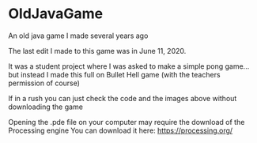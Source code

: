 # OldJavaGame
An old java game I made several years ago

The last edit I made to this game was in June 11, 2020.

It was a student project where I was asked to make a simple pong game...
but instead I made this full on Bullet Hell game (with the teachers permission of course)

If in a rush you can just check the code and the images above without downloading the game

Opening the .pde file on your computer may require the download of the Processing engine
You can download it here: https://processing.org/
